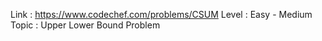 Link : <https://www.codechef.com/problems/CSUM>
Level : Easy - Medium
Topic : Upper Lower Bound Problem
